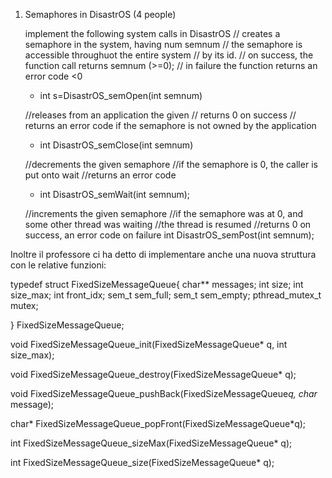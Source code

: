 
1. Semaphores in DisastrOS (4 people)

   implement the following system calls in DisastrOS
   // creates a semaphore in the system, having num semnum
   // the semaphore is accessible throughuot the entire system
   // by its id.
   // on success, the function call returns semnum (>=0);
   // in failure the function returns an error code <0
   - int s=DisastrOS_semOpen(int semnum)

   //releases from an application the given
   // returns 0 on success
   // returns an error code if the semaphore is not owned by the application
   - int DisastrOS_semClose(int semnum)

   //decrements the given semaphore
   //if the semaphore is 0, the caller is put onto wait
   //returns an error code
   - int DisastrOS_semWait(int semnum);

   //increments the given semaphore
   //if the semaphore was at 0, and some other thread was waiting
   //the thread is resumed
   //returns 0 on success, an error code on failure
   int DisastrOS_semPost(int semnum);


Inoltre il professore ci ha detto di implementare anche una nuova struttura con le relative funzioni:


typedef struct FixedSizeMessageQueue{
  char** messages;
  int size;
  int size_max;
  int front_idx;
  sem_t sem_full;
  sem_t sem_empty;
  pthread_mutex_t mutex;

} FixedSizeMessageQueue;

void FixedSizeMessageQueue_init(FixedSizeMessageQueue* q,
                int size_max);

void FixedSizeMessageQueue_destroy(FixedSizeMessageQueue* q);

void FixedSizeMessageQueue_pushBack(FixedSizeMessageQueue*q,
                    char* message);

char* FixedSizeMessageQueue_popFront(FixedSizeMessageQueue*q);

int FixedSizeMessageQueue_sizeMax(FixedSizeMessageQueue* q);

int FixedSizeMessageQueue_size(FixedSizeMessageQueue* q);

